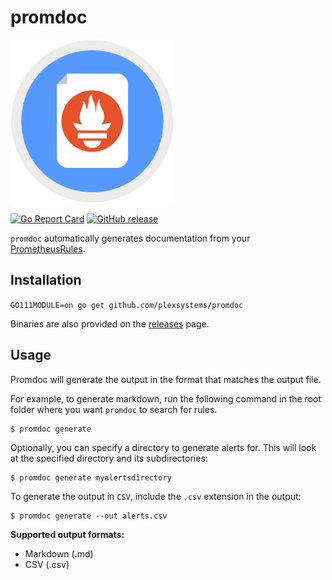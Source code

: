 # promdoc

![logo](promdoc.png)

[![Go Report Card](https://goreportcard.com/badge/github.com/plexsystems/promdoc)](https://goreportcard.com/report/github.com/plexsystems/promdoc)
[![GitHub release](https://img.shields.io/github/release/plexsystems/promdoc.svg)](https://github.com/plexsystems/promdoc/releases)

`promdoc` automatically generates documentation from your [PrometheusRules](https://github.com/coreos/prometheus-operator/blob/master/Documentation/design.md#prometheusrule).

## Installation

`GO111MODULE=on go get github.com/plexsystems/promdoc`

Binaries are also provided on the [releases](https://github.com/plexsystems/promdoc/releases) page.

## Usage

Promdoc will generate the output in the format that matches the output file.

For example, to generate markdown, run the following command in the root folder where you want `promdoc` to search for rules.

```shell
$ promdoc generate
```

Optionally, you can specify a directory to generate alerts for. This will look at the specified directory and its subdirectories:

```shell
$ promdoc generate myalertsdirectory
```

To generate the output in `CSV`, include the `.csv` extension in the output:

```shell
$ promdoc generate --out alerts.csv
```

**Supported output formats:**

- Markdown (.md)
- CSV (.csv)
